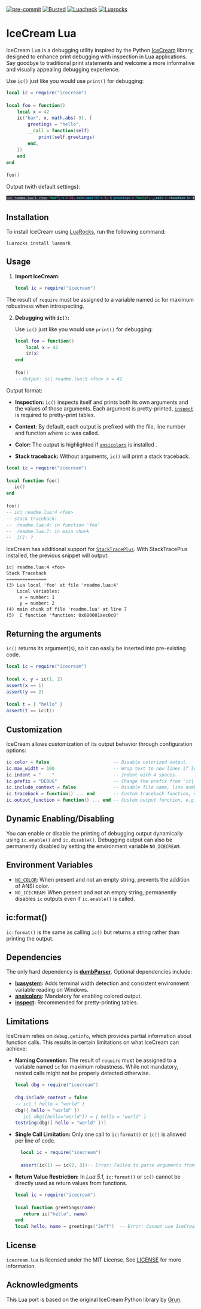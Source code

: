 [![pre-commit](https://img.shields.io/badge/pre--commit-enabled-brightgreen?logo=pre-commit)](https://github.com/pre-commit/pre-commit)
[![Busted](https://github.com/jeffzi/icecream.lua/actions/workflows/busted.yml/badge.svg)](https://github.com/jeffzi/icecream.lua/actions/workflows/busted.yml)
[![Luacheck](https://github.com/jeffzi/icecream.lua/actions/workflows/luacheck.yml/badge.svg)](https://github.com/jeffzi/icecream.lua/actions/workflows/luacheck.yml)
[![Luarocks](https://img.shields.io/luarocks/v/jeffzi/icecream.lua?label=Luarocks&logo=Lua)](https://luarocks.org/modules/jeffzi/icecream.lua)

# IceCream Lua

IceCream Lua is a debugging utility inspired by the Python [IceCream](https://github.com/gruns/icecream) library,
designed to enhance print debugging with inspection in Lua applications.
Say goodbye to traditional print statements and welcome a more informative and visually appealing debugging experience.

Use `ic()` just like you would use `print()` for debugging:

```lua
local ic = require("icecream")

local foo = function()
    local x = 42
    ic("bar", x, math.abs(-9), {
        greetings = "hello",
        __call = function(self)
            print(self.greetings)
        end,
    })
    end
end

foo()
```

Output (with default settings):

![demo](demo.png)

## Installation

To install IceCream using [LuaRocks](https://luarocks.org/), run the following command:

```shell
luarocks install luamark
```

## Usage

1. **Import IceCream:**

   ```lua
   local ic = require("icecream")
   ```

The result of `require` must be assigned to a variable named `ic` for maximum robustness when introspecting.

2. **Debugging with `ic()`:**

   Use `ic()` just like you would use `print()` for debugging:

   ```lua
   local foo = function()
       local x = 42
       ic(x)
   end

   foo()
   -- Output: ic| readme.lua:5 <foo> x = 42
   ```

Output format:

- **Inspection:** `ic()` inspects itself and prints both its own arguments and the values of those arguments. Each argument is pretty-printed, [`inspect`](https://github.com/kikito/inspect.lua) is required to pretty-print tables.

- **Context**: By default, each output is prefixed with the file, line number and function where `ic` was called.

- **Color:** The output is highlighted if [`ansicolors`](https://github.com/kikito/ansicolors.lua) is installed .

- **Stack traceback:** Without arguments, `ic()` will print a stack traceback.

```lua
local ic = require("icecream")

local function foo()
   ic()
end

foo()
-- ic| readme.lua:4 <foo>
-- stack traceback:
-- 	readme.lua:4: in function 'foo'
-- 	readme.lua:7: in main chunk
-- 	[C]: ?
```

IceCream has additional support for [`StackTracePlus`](https://github.com/ignacio/StackTracePlus).
With StackTracePlus installed, the previous snippet will output:

```
ic| readme.lua:4 <foo>
Stack Traceback
===============
(3) Lua local 'foo' at file 'readme.lua:4'
	Local variables:
	 x = number: 1
	 y = number: 2
(4) main chunk of file 'readme.lua' at line 7
(5)  C function 'function: 0x600001aec0c0'
```

## Returning the arguments

`ic()` returns its argument(s), so it can easily be inserted into pre-existing code.

```lua
local ic = require("icecream")

local x, y = ic(1, 2)
assert(x == 1)
assert(y == 2)

local t = { "hello" }
assert(t == ic(t))
```

## Customization

IceCream allows customization of its output behavior through configuration options:

```lua
ic.color = false                        -- Disable colorized output.
ic.max_width = 100                      -- Wrap text to new lines if longer than 100 characters.
ic.indent = "    "                      -- Indent with 4 spaces.
ic.prefix = "DEBUG"                     -- Change the prefix from 'ic|' to 'DEBUG'.
ic.include_context = false              -- Disable file name, line number, and function name output.
ic.traceback = function() ... end       -- Custom traceback function, defaults to debug.traceback.
ic.output_function = function() ... end -- Custom output function, e.g., write to a file.
```

## Dynamic Enabling/Disabling

You can enable or disable the printing of debugging output dynamically using `ic.enable()` and `ic.disable()`.
Debugging output can also be permanently disabled by setting the environment variable `NO_ICECREAM`.

## Environment Variables

- [`NO_COLOR`](https://no-color.org/): When present and not an empty string, prevents the addition of ANSI color.
- `NO_ICECREAM`: When present and not an empty string, permanently disables `ic` outputs even if `ic.enable()` is called.

## ic:format()

`ic:format()` is the same as calling `ic()` but returns a string rather than printing the output.

## Dependencies

The only hard dependency is **[dumbParser](https://github.com/ReFreezed/DumbLuaParser/blob/master/dumbParser.lua)**.
Optional dependencies include:

- **[luasystem](https://github.com/lunarmodules/luasystem):** Adds terminal width detection and consistent environment variable reading on Windows.
- **[ansicolors](https://github.com/kikito/ansicolors.lua):** Mandatory for enabling colored output.
- **[inspect](https://github.com/kikito/inspect.lua):** Recommended for pretty-printing tables.

## Limitations

IceCream relies on `debug.getinfo`, which provides partial information about function calls.
This results in certain limitations on what IceCream can achieve:

- **Naming Convention:** The result of `require` must be assigned to a variable named `ic` for maximum robustness.
  While not mandatory, nested calls might not be properly detected otherwise.

  ```lua
  local dbg = require("icecream")

  dbg.include_context = false
  -- ic| { hello = "world" }
  dbg({ hello = "world" })
  -- ic| dbg({hello="world"}) = { hello = "world" }
  tostring(dbg({ hello = "world" }))
  ```

- **Single Call Limitation:** Only one call to `ic:format()` or `ic()` is allowed per line of code.

  ```lua
    local ic = require("icecream")

    assert(ic(1) == ic(2, 3))-- Error: Failed to parse arguments from source

  ```

- **Return Value Restriction:** In _Lua 5.1_, `ic:format()` or `ic()` cannot be directly used as return values from functions.

  ```lua
  local ic = require("icecream")

  local function greetings(name)
     return ic("hello", name)
  end
  local hello, name = greetings("Jeff")  -- Error: Cannot use IceCream as a return value
  ```

## License

`icecream.lua` is licensed under the MIT License. See [LICENSE](LICENSE) for more information.

## Acknowledgments

This Lua port is based on the original IceCream Python library by [Grun](https://github.com/gruns/icecream).
